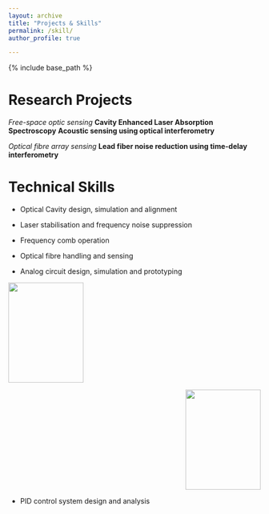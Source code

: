 ```yaml
---
layout: archive
title: "Projects & Skills"
permalink: /skill/
author_profile: true

---
```


{% include base_path %}

Research Projects
======
*Free-space optic sensing*
  **Cavity Enhanced Laser Absorption Spectroscopy**
  **Acoustic sensing using optical interferometry**

*Optical fibre array sensing*
  **Lead fiber noise reduction using time-delay interferometry**
  
  
Technical Skills
======
* Optical Cavity design, simulation and alignment

* Laser stabilisation and frequency noise suppression

* Frequency comb operation


* Optical fibre handling and sensing

* Analog circuit design, simulation and prototyping

<p align="left">
  <img width="150" height="200" src="http://yajieguan.github.io/images/Servo1.jpg">
</p>

<p align="right">
  <img width="150" height="200" src="http://yajieguan.github.io/images/Servo2.jpg">
</p>


* PID control system design and analysis  


